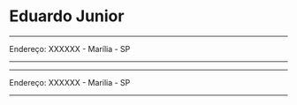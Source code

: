 # Eduardo Junior

 ---

 Endereço: XXXXXX - Marília - SP

 ---

 ---

 Endereço: XXXXXX - Marilia - SP

 ---